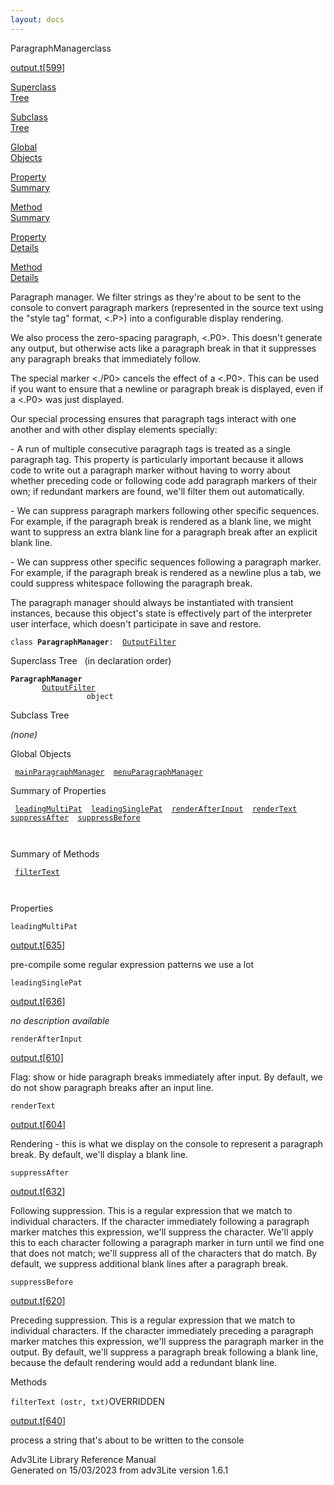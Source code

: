 ```yaml
---
layout: docs
---
```

<span class="title">ParagraphManager</span><span class="type">class</span>

[output.t](../file/output.t.html)\[[599](../source/output.t.html#599)\]

[Superclass  
Tree](#_SuperClassTree_)

[Subclass  
Tree](#_SubClassTree_)

[Global  
Objects](#_ObjectSummary_)

[Property  
Summary](#_PropSummary_)

[Method  
Summary](#_MethodSummary_)

[Property  
Details](#_Properties_)

[Method  
Details](#_Methods_)

<div class="fdesc">

Paragraph manager. We filter strings as they're about to be sent to the
console to convert paragraph markers (represented in the source text
using the "style tag" format, \<.P\>) into a configurable display
rendering.

We also process the zero-spacing paragraph, \<.P0\>. This doesn't
generate any output, but otherwise acts like a paragraph break in that
it suppresses any paragraph breaks that immediately follow.

The special marker \<./P0\> cancels the effect of a \<.P0\>. This can be
used if you want to ensure that a newline or paragraph break is
displayed, even if a \<.P0\> was just displayed.

Our special processing ensures that paragraph tags interact with one
another and with other display elements specially:

\- A run of multiple consecutive paragraph tags is treated as a single
paragraph tag. This property is particularly important because it allows
code to write out a paragraph marker without having to worry about
whether preceding code or following code add paragraph markers of their
own; if redundant markers are found, we'll filter them out
automatically.

\- We can suppress paragraph markers following other specific sequences.
For example, if the paragraph break is rendered as a blank line, we
might want to suppress an extra blank line for a paragraph break after
an explicit blank line.

\- We can suppress other specific sequences following a paragraph
marker. For example, if the paragraph break is rendered as a newline
plus a tab, we could suppress whitespace following the paragraph break.

The paragraph manager should always be instantiated with transient
instances, because this object's state is effectively part of the
interpreter user interface, which doesn't participate in save and
restore.

`class `**`ParagraphManager`**` :   `[`OutputFilter`](../object/OutputFilter.html)

</div>

<span id="_SuperClassTree_"></span>

<div class="mjhd">

<span class="hdln">Superclass Tree</span>   (in declaration order)

</div>

**`ParagraphManager`**  
`         `[`OutputFilter`](../object/OutputFilter.html)  
`                 object`  
<span id="_SubClassTree_"></span>

<div class="mjhd">

<span class="hdln">Subclass Tree</span>  

</div>

*(none)* <span id="_ObjectSummary_"></span>

<div class="mjhd">

<span class="hdln">Global Objects</span>  

</div>

` `[`mainParagraphManager`](../object/mainParagraphManager.html)`  `[`menuParagraphManager`](../object/menuParagraphManager.html)`  `
<span id="_PropSummary_"></span>

<div class="mjhd">

<span class="hdln">Summary of Properties</span>  

</div>

` `[`leadingMultiPat`](#leadingMultiPat)`  `[`leadingSinglePat`](#leadingSinglePat)`  `[`renderAfterInput`](#renderAfterInput)`  `[`renderText`](#renderText)`  `[`suppressAfter`](#suppressAfter)`  `[`suppressBefore`](#suppressBefore)`  `

` `

<span id="_MethodSummary_"></span>

<div class="mjhd">

<span class="hdln">Summary of Methods</span>  

</div>

` `[`filterText`](#filterText)`  `

` `

<span id="_Properties_"></span>

<div class="mjhd">

<span class="hdln">Properties</span>  

</div>

<span id="leadingMultiPat"></span>

`leadingMultiPat`

[output.t](../file/output.t.html)\[[635](../source/output.t.html#635)\]

<div class="desc">

pre-compile some regular expression patterns we use a lot

</div>

<span id="leadingSinglePat"></span>

`leadingSinglePat`

[output.t](../file/output.t.html)\[[636](../source/output.t.html#636)\]

<div class="desc">

*no description available*

</div>

<span id="renderAfterInput"></span>

`renderAfterInput`

[output.t](../file/output.t.html)\[[610](../source/output.t.html#610)\]

<div class="desc">

Flag: show or hide paragraph breaks immediately after input. By default,
we do not show paragraph breaks after an input line.

</div>

<span id="renderText"></span>

`renderText`

[output.t](../file/output.t.html)\[[604](../source/output.t.html#604)\]

<div class="desc">

Rendering - this is what we display on the console to represent a
paragraph break. By default, we'll display a blank line.

</div>

<span id="suppressAfter"></span>

`suppressAfter`

[output.t](../file/output.t.html)\[[632](../source/output.t.html#632)\]

<div class="desc">

Following suppression. This is a regular expression that we match to
individual characters. If the character immediately following a
paragraph marker matches this expression, we'll suppress the character.
We'll apply this to each character following a paragraph marker in turn
until we find one that does not match; we'll suppress all of the
characters that do match. By default, we suppress additional blank lines
after a paragraph break.

</div>

<span id="suppressBefore"></span>

`suppressBefore`

[output.t](../file/output.t.html)\[[620](../source/output.t.html#620)\]

<div class="desc">

Preceding suppression. This is a regular expression that we match to
individual characters. If the character immediately preceding a
paragraph marker matches this expression, we'll suppress the paragraph
marker in the output. By default, we'll suppress a paragraph break
following a blank line, because the default rendering would add a
redundant blank line.

</div>

<span id="_Methods_"></span>

<div class="mjhd">

<span class="hdln">Methods</span>  

</div>

<span id="filterText"></span>

`filterText (ostr, txt)`<span class="rem">OVERRIDDEN</span>

[output.t](../file/output.t.html)\[[640](../source/output.t.html#640)\]

<div class="desc">

process a string that's about to be written to the console

</div>

<div class="ftr">

Adv3Lite Library Reference Manual  
Generated on 15/03/2023 from adv3Lite version 1.6.1

</div>
